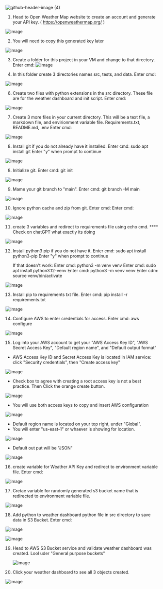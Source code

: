 ![github-header-image (4)](https://github.com/user-attachments/assets/36d55115-b85e-4651-a7db-a815416d3edc)





1. Head to Open Weather Map website to create an account and generate your API key.
 ( https://openweathermap.org/ )

![image](https://github.com/user-attachments/assets/094f2a88-9e7d-471d-8f4c-4a25e9f48c3d)


2. You will need to copy this generated key later

![image](https://github.com/user-attachments/assets/848e2ad3-e31f-4b08-8914-dc5b4cc02a65)



3. Create a folder for this project in your VM and change to that directory.
   Enter cmd:
 ![image](https://github.com/user-attachments/assets/97dec451-68ec-48bc-bf85-fa4f48414f63)



4. In this folder create 3 directories names src, tests, and data.
   Enter cmd:
   
![image](https://github.com/user-attachments/assets/9d221be3-a525-4363-8a5d-7a64b0efbfd2)


6. Create two files with python extensions in the src directory. These file are for the weather dashboard and init script.
   Enter cmd:
   
 ![image](https://github.com/user-attachments/assets/c7ec1cd6-1439-4714-9019-3f4cf7a8d15a)


7. Create 3 more files in your current directory. This will be a text file,  a markdown file, and  envirionment variable file.
   Requirements.txt, README.md, .env
   Enter cmd:
   
![image](https://github.com/user-attachments/assets/6c691119-ffae-4ca7-aecc-b871ddf37147)

8. Install git if you do not already have it installed.
   Enter cmd: sudo apt install git
   Enter "y" when prompt to continue

![image](https://github.com/user-attachments/assets/f00f49b7-f0be-47f8-bee5-6bb5e5e73dc1)


8. Initialize git.
   Enter cmd: git init

![image](https://github.com/user-attachments/assets/44fceb35-dae0-4a2d-9eee-4c54ac623ddf)


9. Mame your git branch to "main".
   Enter cmd: git branch -M main

![image](https://github.com/user-attachments/assets/1f2bc842-74d4-458f-848d-8b6126296b89)


10. Ignore python cache and zip from git.
    Enter cmd:
    Enter cmd:

![image](https://github.com/user-attachments/assets/210c419f-3aee-40f8-aa06-1c500311de26)


11. create 3 variables and redirect to requirements file using echo cmd.
**** Check on chatGPT what exactly its doing

![image](https://github.com/user-attachments/assets/31e2ede0-1bcb-4736-9c5d-7b68b949676d)


12. Install python3 pip if you do not have it.
    Enter cmd: sudo apt install python3-pip
    Enter "y" when prompt to continue

    If that doesn't work:
    Enter cmd: python3 -m venv venv
    Enter cmd: sudo apt install python3.12-venv
    Enter cmd: python3 -m venv venv
    Enter cdm: source venv/bin/activate

![image](https://github.com/user-attachments/assets/e5e4c6d4-1e1b-425c-ad3d-e971c6acb4ce)




13. Install pip to requirements txt file.
    Enter cmd: pip install -r requirements.txt

![image](https://github.com/user-attachments/assets/f431083f-347b-4c29-98df-3648fbef6126)


14. Configure AWS to enter credentials for access.
    Enter cmd: aws configure

![image](https://github.com/user-attachments/assets/d551797c-8d6d-48ed-b44c-fd37db0f3a97)


15. Log into your AWS account to get your "AWS Access Key ID", "AWS Secret Access Key", "Default region name", and "Default output format"

   - AWS Access Key ID and Secret Access Key is located in IAM service: click "Security credentials", then "Create access key"

![image](https://github.com/user-attachments/assets/e2f56f25-a0ac-4644-8f49-88e98045866e)

   - Check box to agree with creating a root access key is not a best practice. Then Click the orange create button.

![image](https://github.com/user-attachments/assets/39b33026-5e14-47a9-9c5d-a73bd02f5071)

   - You will use both access keys to copy and insert AWS configuration

![image](https://github.com/user-attachments/assets/0665ea5e-653d-4f85-8c60-e46890aad099)

   - Default region name is located on your top right, under "Global".
   - You will enter "us-east-1" or whaever is showing for location. 
  
![image](https://github.com/user-attachments/assets/75722d5d-7756-45db-b259-52a25d1f56d2)


   - Default out put will be "JSON"

  ![image](https://github.com/user-attachments/assets/5040b3a3-79a3-4d25-95d3-cbe43c30cbbf)

16. create variable for Weather API Key and redirect to environment variable file.
      Enter cmd:

![image](https://github.com/user-attachments/assets/f657290c-588c-4eaf-a3ce-3080c7703186)


17. Cretae variable for randomly generated s3 bucket name that is redirected to environment variable file.
    
![image](https://github.com/user-attachments/assets/94024aa2-2043-496f-8e35-e9a2ad26582b)



18. Add python to weather dashboard python file in src directory to save data in S3 Bucket.
    Enter cmd:

![image](https://github.com/user-attachments/assets/784550d8-a329-454b-953a-7aad729e2659)

![image](https://github.com/user-attachments/assets/4898673e-dfa6-4ebb-b509-2a0528001fe2)


19. Head to AWS S3 Bucket service and validate weather dashboard was created. Lool uder "General purpose buckets"

     ![image](https://github.com/user-attachments/assets/5630be47-0266-441d-9f2c-37bd95d805a9)

18. Click your weather dashboard to see all 3 objects created.

![image](https://github.com/user-attachments/assets/a69cf383-5ddc-44a2-855b-38d16b0620c7)

    


